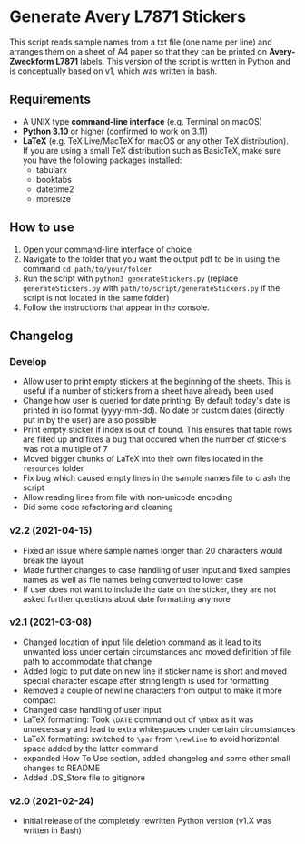 # Generate Avery L7871 Stickers

This script reads sample names from a txt file (one name per line) and arranges them on a sheet of A4 paper so that they can be printed on **Avery-Zweckform L7871** labels. This version of the script is written in Python and is conceptually based on v1, which was written in bash.

## Requirements

- A UNIX type **command-line interface** (e.g. Terminal on macOS)
- **Python 3.10** or higher (confirmed to work on 3.11)
- **LaTeX** (e.g. TeX Live/MacTeX for macOS or any other TeX distribution). If you are using a small TeX distribution such as BasicTeX, make sure you have the following packages installed:
  - tabularx
  - booktabs
  - datetime2
  - moresize

## How to use

1. Open your command-line interface of choice
2. Navigate to the folder that you want the output pdf to be in using the command `cd path/to/your/folder`
3. Run the script with `python3 generateStickers.py` (replace `generateStickers.py` with `path/to/script/generateStickers.py` if the script is not located in the same folder)
4. Follow the instructions that appear in the console.

## Changelog

### Develop

- Allow user to print empty stickers at the beginning of the sheets. This is useful if a number of stickers from a sheet have already been used
- Change how user is queried for date printing: By default today's date is printed in iso format (yyyy-mm-dd). No date or custom dates (directly put in by the user) are also possible
- Print empty sticker if index is out of bound. This ensures that table rows are filled up and fixes a bug that occured when the number of stickers was not a multiple of 7
- Moved bigger chunks of LaTeX into their own files located in the `resources` folder
- Fix bug which caused empty lines in the sample names file to crash the script
- Allow reading lines from file with non-unicode encoding
- Did some code refactoring and cleaning

### v2.2 (2021-04-15)

- Fixed an issue where sample names longer than 20 characters would break the layout
- Made further changes to case handling of user input and fixed samples names as well as file names being converted to lower case
- If user does not want to include the date on the sticker, they are not asked further questions about date formatting anymore

### v2.1 (2021-03-08)

- Changed location of input file deletion command as it lead to its unwanted loss under certain circumstances and moved definition of file path to accommodate that change
- Added logic to put date on new line if sticker name is short and moved special character escape after string length is used for formatting
- Removed a couple of newline characters from output to make it more compact
- Changed case handling of user input
- LaTeX formatting: Took `\DATE` command out of `\mbox` as it was unnecessary and lead to extra whitespaces under certain circumstances
- LaTeX formatting: switched to `\par` from `\newline` to avoid horizontal space added by the latter command
- expanded How To Use section, added changelog and some other small changes to README
- Added .DS_Store file to gitignore

### v2.0 (2021-02-24)

- initial release of the completely rewritten Python version (v1.X was written in Bash)
